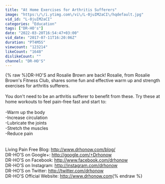 ```yaml
---
title: "At Home Exercises for Arthritis Sufferers"
image: "https:\/\/i.ytimg.com\/vi\/L-0juIM2aCI\/hqdefault.jpg"
vid_id: "L-0juIM2aCI"
categories: "Education"
tags: ["DR-HO's"]
date: "2022-03-20T16:54:47+03:00"
vid_date: "2017-07-11T16:20:06Z"
duration: "PT4M5S"
viewcount: "123214"
likeCount: "1648"
dislikeCount: ""
channel: "DR-HO'S"
---
```

{% raw %}DR-HO'S and Rosalie Brown are back! Rosalie, from Rosalie Brown's Fitness Club, shares some fun and effective warm up and strength exercises for arthritis sufferers.<br /><br />You don't need to be an arthritis sufferer to benefit from these. Try these at home workouts to feel pain-free fast and start to:<br /><br />-Warm up the body<br />-Increase circulation<br />-Lubricate the joints<br />-Stretch the muscles<br />-Reduce pain<br /><br /><br />Living Pain Free Blog:             <a rel="nofollow" target="blank" href="http://www.drhonow.com/blog/">http://www.drhonow.com/blog/</a><br />DR-HO'S on Google+:              <a rel="nofollow" target="blank" href="http://google.com/+Drhonow">http://google.com/+Drhonow</a><br />DR-HO'S on Facebook:           <a rel="nofollow" target="blank" href="http://www.facebook.com/drhonow">http://www.facebook.com/drhonow</a><br />DR-HO'S on Instagram:          <a rel="nofollow" target="blank" href="http://instagram.com/drhonow">http://instagram.com/drhonow</a><br />DR-HO'S on Twitter:                <a rel="nofollow" target="blank" href="http://twitter.com/drhonow">http://twitter.com/drhonow</a><br />DR-HO'S Official Website:      <a rel="nofollow" target="blank" href="http://www.drhonow.com">http://www.drhonow.com</a>{% endraw %}
